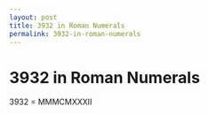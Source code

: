 ```yaml
---
layout: post
title: 3932 in Roman Numerals
permalink: 3932-in-roman-numerals
---
```


# 3932 in Roman Numerals

3932 = MMMCMXXXII
